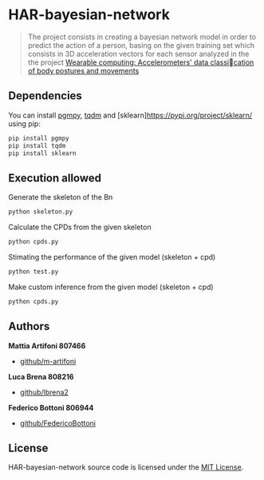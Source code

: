 # HAR-bayesian-network

> The project consists in creating a bayesian network model in order to predict the action of a person, basing on the given training set which consists in 3D acceleration vectors for each sensor analyzed in the the project [Wearable computing: Accelerometers' data classication of body postures and movements](http://groupware.les.inf.puc-rio.br/har)

## Dependencies

You can install [pgmpy](https://pypi.org/project/pgmpy/), [tqdm](https://pypi.org/project/tqdm/) and [sklearn]https://pypi.org/project/sklearn/ using pip:

```bash
pip install pgmpy
pip install tqdm
pip install sklearn
```

## Execution allowed

Generate the skeleton of the Bn

```bash
python skeleton.py
```

Calculate the CPDs from the given skeleton

```bash
python cpds.py
```

Stimating the performance of the given model (skeleton + cpd)

```bash
python test.py
```

Make custom inference from the given model (skeleton + cpd)

```bash
python cpds.py
```

## Authors

**Mattia Artifoni 807466**

- [github/m-artifoni](https://github.com/m-artifoni)

**Luca Brena 808216**

- [github/lbrena2](https://github.com/lbrena2)

**Federico Bottoni 806944**

- [github/FedericoBottoni](https://github.com/federicobottoni)

## License

HAR-bayesian-network source code is licensed under the [MIT License](https://github.com/FedericoBottoni/HAR-bayesian-network/blob/master/LICENSE).
